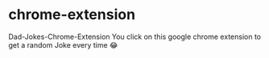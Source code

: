 # chrome-extension
Dad-Jokes-Chrome-Extension
You click on this google chrome extension to get a random Joke every time 😂

